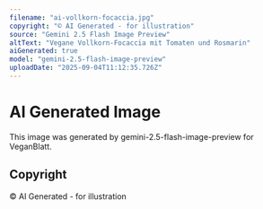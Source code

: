 ```yaml
---
filename: "ai-vollkorn-focaccia.jpg"
copyright: "© AI Generated - for illustration"
source: "Gemini 2.5 Flash Image Preview"
altText: "Vegane Vollkorn-Focaccia mit Tomaten und Rosmarin"
aiGenerated: true
model: "gemini-2.5-flash-image-preview"
uploadDate: "2025-09-04T11:12:35.726Z"
---
```


# AI Generated Image

This image was generated by gemini-2.5-flash-image-preview for VeganBlatt.

## Copyright
© AI Generated - for illustration
